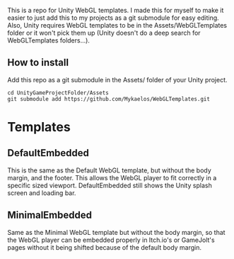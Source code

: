 This is a repo for Unity WebGL templates. I made this for myself to make it easier to just add this to my projects as a git submodule for easy editing. Also, Unity requires WebGL templates to be in the Assets/WebGLTemplates folder or it won't pick them up (Unity doesn't do a deep search for WebGLTemplates folders...).

## How to install
Add this repo as a git submodule in the Assets/ folder of your Unity project.

```
cd UnityGameProjectFolder/Assets
git submodule add https://github.com/Mykaelos/WebGLTemplates.git
```

# Templates
## DefaultEmbedded
This is the same as the Default WebGL template, but without the body margin, and the footer. This allows the WebGL player to fit correctly in a specific sized viewport. DefaultEmbedded still shows the Unity splash screen and loading bar.

## MinimalEmbedded
Same as the Minimal WebGL template but without the body margin, so that the WebGL player can be embedded properly in Itch.io's or GameJolt's pages without it being shifted because of the default body margin.
